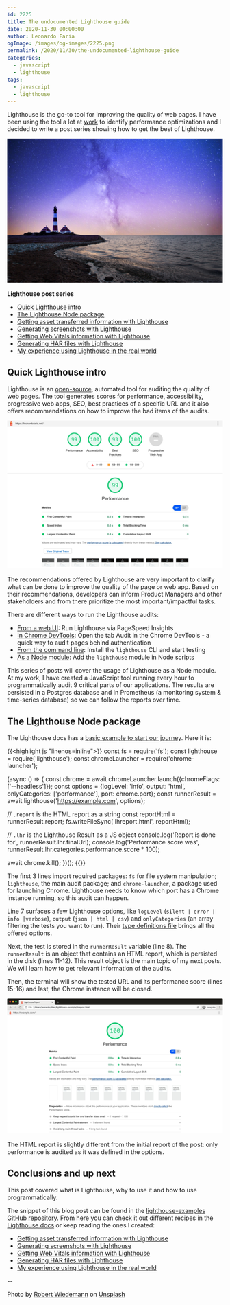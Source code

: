 ```yaml
---
id: 2225
title: The undocumented Lighthouse guide
date: 2020-11-30 00:00:00
author: Leonardo Faria
ogImage: /images/og-images/2225.png
permalink: /2020/11/30/the-undocumented-lighthouse-guide
categories:
  - javascript
  - lighthouse
tags:
  - javascript
  - lighthouse
---
```


Lighthouse is the go-to tool for improving the quality of web pages. I have been using the tool a lot at [work](https://leonardofaria.net) to identify performance optimizations and I decided to write a post series showing how to get the best of Lighthouse.

![Lighthouse photo by Robert Wiedemann](/wp-content/uploads/2020/11/lighthouse.jpg)

<div class="my-10 p-4 border border-gray-6 rounded-md bg-white">
<strong>Lighthouse post series</strong>

<ul>
<li><a href="#quick-lighthouse-intro">Quick Lighthouse intro</a></li>
<li><a href="#the-lighthouse-node-package">The Lighthouse Node package</a></li>
<li><a href="/2020/11/30/getting-asset-transferred-information-with-lighthouse/">Getting asset transferred information with Lighthouse</a></li>
<li><a href="/2020/11/30/generating-screenshots-with-lighthouse/">Generating screenshots with Lighthouse</a></li>
<li><a href="/2020/11/30/getting-web-vitals-information-with-lighthouse/">Getting Web Vitals information with Lighthouse</a></li>
<li><a href="/2020/11/30/creating-har-files-with-lighthouse/">Generating HAR files with Lighthouse</a></li>
<li><a href="/2020/11/30/my-experience-using-lighthouse-in-the-real-world/">My experience using Lighthouse in the real world</a></li>
</ul>
</div>

## Quick Lighthouse intro

Lighthouse is an [open-source](https://github.com/GoogleChrome/lighthouse), automated tool for auditing the quality of web pages. The tool generates scores for performance, accessibility, progressive web apps, SEO, best practices of a specific URL and it also offers recommendations on how to improve the bad items of the audits.

![Lighthouse report for leonardofaria.net](/wp-content/uploads/2020/11/lighthouse-report-leonardofaria-net.jpg)

The recommendations offered by Lighthouse are very important to clarify what can be done to improve the quality of the page or web app. Based on their recommendations, developers can inform Product Managers and other stakeholders and from there prioritize the most important/impactful tasks.

There are different ways to run the Lighthouse audits: 

- [From a web UI](https://developers.google.com/speed/pagespeed/insights/): Run Lighthouse via PageSpeed Insights
- [In Chrome DevTools](https://developers.google.com/web/tools/lighthouse#devtools): Open the tab Audit in the Chrome DevTools - a quick way to audit pages behind authentication
- [From the command line](https://developers.google.com/web/tools/lighthouse#cli): Install the `lighthouse` CLI and start testing
- [As a Node module](https://github.com/GoogleChrome/lighthouse): Add the `lighthouse` module in Node scripts

This series of posts will cover the usage of Lighthouse as a Node module. At my work, I have created a JavaScript tool running every hour to programmatically audit 9 critical parts of our applications. The results are persisted in a Postgres database and in Prometheus (a monitoring system & time-series database) so we can follow the reports over time.

## The Lighthouse Node package

The Lighthouse docs has a [basic example to start our journey](https://github.com/GoogleChrome/lighthouse/blob/master/docs/readme.md#using-programmatically). Here it is: 

{{<highlight js "linenos=inline">}}
const fs = require('fs');
const lighthouse = require('lighthouse');
const chromeLauncher = require('chrome-launcher');

(async () => {
  const chrome = await chromeLauncher.launch({chromeFlags: ['--headless']});
  const options = {logLevel: 'info', output: 'html', onlyCategories: ['performance'], port: chrome.port};
  const runnerResult = await lighthouse('https://example.com', options);

  // `.report` is the HTML report as a string
  const reportHtml = runnerResult.report;
  fs.writeFileSync('lhreport.html', reportHtml);

  // `.lhr` is the Lighthouse Result as a JS object
  console.log('Report is done for', runnerResult.lhr.finalUrl);
  console.log('Performance score was', runnerResult.lhr.categories.performance.score * 100);

  await chrome.kill();
})();
{{</highlight>}}

The first 3 lines import required packages: `fs` for file system manipulation; `lighthouse`, the main audit package; and `chrome-launcher`, a package used for launching Chrome. Lighthouse needs to know which port has a Chrome instance running, so this audit can happen.

Line 7 surfaces a few Lighthouse options, like `logLevel` (`silent | error | info |verbose`), `output` (`json | html | csv`) and `onlyCategories` (an array filtering the tests you want to run). Their [type definitions file](https://github.com/GoogleChrome/lighthouse/blob/888bd6dc9d927a734a8e20ea8a0248baa5b425ed/typings/externs.d.ts#L82-L119) brings all the offered options.

Next, the test is stored in the `runnerResult` variable (line 8). The `runnerResult` is an object that contains an HTML report, which is persisted in the disk (lines 11-12). This result object is the main topic of my next posts. We will learn how to get relevant information of the audits.

Then, the terminal will show the tested URL and its performance score (lines 15-16) and last, the Chrome instance will be closed.

![Lighthouse report](/wp-content/uploads/2020/11/lighthouse-example-com-report.jpg)

The HTML report is slightly different from the initial report of the post: only performance is audited as it was defined in the options. 

## Conclusions and up next

This post covered what is Lighthouse, why to use it and how to use programmatically. 

The snippet of this blog post can be found in the [lighthouse-examples GitHub repository](https://github.com/leonardofaria/lighthouse-examples). From here you can check it out different recipes in the [Lighthouse docs](https://github.com/GoogleChrome/lighthouse#docs--recipes) or keep reading the ones I created:

<ul>
<li><a href="/2020/11/30/getting-asset-transferred-information-with-lighthouse/">Getting asset transferred information with Lighthouse</a></li>
<li><a href="/2020/11/30/generating-screenshots-with-lighthouse/">Generating screenshots with Lighthouse</a></li>
<li><a href="/2020/11/30/getting-web-vitals-information-with-lighthouse/">Getting Web Vitals information with Lighthouse</a></li>
<li><a href="/2020/11/30/creating-har-files-with-lighthouse/">Generating HAR files with Lighthouse</a></li>
<li><a href="/2020/11/30/my-experience-using-lighthouse-in-the-real-world/">My experience using Lighthouse in the real world</a></li>
</ul>

-- 

Photo by [Robert Wiedemann](https://unsplash.com/@antilumen?utm_source=unsplash&amp;utm_medium=referral&amp;utm_content=creditCopyText) on [Unsplash](https://unsplash.com/?utm_source=unsplash&amp;utm_medium=referral&amp;utm_content=creditCopyText)
